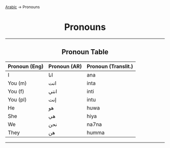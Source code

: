 <span style="font-size:12px;">[Arabic](01_Arabic.md) -> Pronouns</span>
<h1 style="text-align:center">Pronouns</h1>
<hr>

<h2 style="text-align:center">Pronoun Table</h2>

| Pronoun (Eng) | Pronoun (AR) | Pronoun (Translit.) |
| ------------- | ------------ | ------------------- |
| I             | انا          | ana                 |
| You (m)       | انت          | inta                |
| You (f)       | انتي         | inti                |
| You (pl)      | إنت          | intu                |
| He            | هو           | huwa                |
| She           | هي           | hiya                |
| We            | نحن          | na7na               |
| They          | هن           | humma               |

<hr>